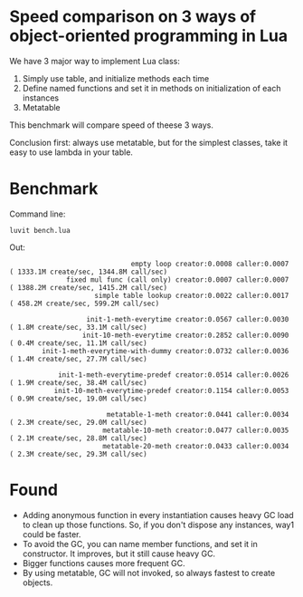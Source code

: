 Speed comparison on 3 ways of object-oriented programming in Lua
====

We have 3 major way to implement Lua class:

 1. Simply use table, and initialize methods each time
 2. Define named functions and set it in methods on initialization of each instances
 3. Metatable

This benchmark will compare speed of theese 3 ways.

Conclusion first: always use metatable, but for the simplest classes, take it easy to use lambda in your table.

  
Benchmark
====

Command line:

    luvit bench.lua
    
Out:

                                  empty loop creator:0.0008 caller:0.0007 ( 1333.1M create/sec, 1344.8M call/sec)
                  fixed mul func (call only) creator:0.0007 caller:0.0007 ( 1388.2M create/sec, 1415.2M call/sec)
                         simple table lookup creator:0.0022 caller:0.0017 ( 458.2M create/sec, 599.2M call/sec)
                         
                       init-1-meth-everytime creator:0.0567 caller:0.0030 ( 1.8M create/sec, 33.1M call/sec)
                      init-10-meth-everytime creator:0.2852 caller:0.0090 ( 0.4M create/sec, 11.1M call/sec)
            init-1-meth-everytime-with-dummy creator:0.0732 caller:0.0036 ( 1.4M create/sec, 27.7M call/sec)                      
                      
                init-1-meth-everytime-predef creator:0.0514 caller:0.0026 ( 1.9M create/sec, 38.4M call/sec)
               init-10-meth-everytime-predef creator:0.1154 caller:0.0053 ( 0.9M create/sec, 19.0M call/sec)
               
                            metatable-1-meth creator:0.0441 caller:0.0034 ( 2.3M create/sec, 29.0M call/sec)
                           metatable-10-meth creator:0.0477 caller:0.0035 ( 2.1M create/sec, 28.8M call/sec)
                           metatable-20-meth creator:0.0433 caller:0.0034 ( 2.3M create/sec, 29.3M call/sec)
                           


Found
====
 - Adding anonymous function in every instantiation causes heavy GC load to clean up those functions.
   So, if you don't dispose any instances, way1 could be faster.
 - To avoid the GC, you can name member functions, and set it in constructor. It improves, but it still cause heavy GC.
 - Bigger functions causes more frequent GC.
 - By using metatable, GC will not invoked, so always fastest to create objects.